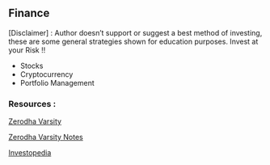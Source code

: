 ## Finance

[Disclaimer] : Author doesn’t support or suggest a best method of investing, these are some general strategies shown for education purposes. Invest at your Risk !!

- Stocks
- Cryptocurrency
- Portfolio Management

### Resources :

[Zerodha Varsity](https://zerodha.com/varsity/)

[Zerodha Varsity Notes](varsity/index.md)

[Investopedia](https://www.investopedia.com/)
